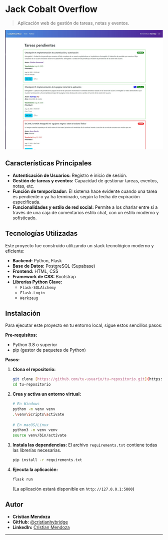 # Jack Cobalt Overflow

> Aplicación web de gestión de tareas, notas y eventos.

![Jack Cobalt Overflow](documentation/images/main.jpg)

## Características Principales

* **Autenticación de Usuarios:** Registro e inicio de sesión.
* **Gestión de tareas y eventos:** Capacidad de gestionar tareas, eventos, notas, etc.
* **Función de temporizador:** El sistema hace evidente cuando una tarea es pendiente o ya ha terminado, según la fecha de expiración especificada.
* **Funcionalidades y estilo de red social:** Permite a los charlar entre sí a través de una caja de comentarios estilo chat, con un estilo moderno y sofisticado.

## Tecnologías Utilizadas

Este proyecto fue construido utilizando un stack tecnológico moderno y eficiente:

* **Backend:** Python, Flask
* **Base de Datos:** PostgreSQL (Supabase)
* **Frontend:** HTML, CSS
* **Framework de CSS:** Bootstrap
* **Librerías Python Clave:**
    * `Flask-SQLAlchemy`
    * `Flask-Login`
    * `Werkzeug`

## Instalación

Para ejecutar este proyecto en tu entorno local, sigue estos sencillos pasos:

**Pre-requisitos:**
* Python 3.8 o superior
* pip (gestor de paquetes de Python)

**Pasos:**

1.  **Clona el repositorio:**
    ```bash
    git clone [https://github.com/tu-usuario/tu-repositorio.git](https://github.com/tu-usuario/tu-repositorio.git)
    cd tu-repositorio
    ```

2.  **Crea y activa un entorno virtual:**
    ```bash
    # En Windows
    python -m venv venv
    .\venv\Scripts\activate

    # En macOS/Linux
    python3 -m venv venv
    source venv/bin/activate
    ```

3.  **Instala las dependencias:**
    El archivo `requirements.txt` contiene todas las librerías necesarias.
    ```bash
    pip install -r requirements.txt
    ```

4.  **Ejecuta la aplicación:**
    ```bash
    flask run
    ```
    (La aplicación estará disponible en `http://127.0.0.1:5000`)

## Autor

* **Cristian Mendoza**
* **GitHub:** [@cristianhybridge](https://github.com/cristianhybridge)
* **LinkedIn:** [Cristian Mendoza](https://www.linkedin.com/in/cristian-mendoza-56b860263)

---